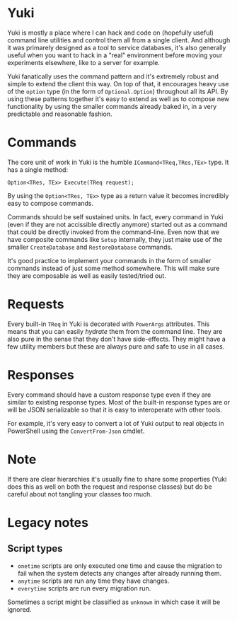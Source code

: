 ﻿# Yuki
Yuki is mostly a place where I can hack and code on (hopefully useful) command
line utilities and control them all from a single client. And although it was 
primarely designed as a tool to service databases, it's also generally
useful when you want to hack in a "real" environment before moving your 
experiments elsewhere, like to a server for example.

Yuki fanatically uses the command pattern and it's extremely robust and simple
to extend the client this way. On top of that, it encourages heavy use of the
`option` type (in the form of `Optional.Option`) throughout all its API. By 
using these patterns together it's easy to extend as well as to compose new 
functionality by using the smaller commands already baked in, in a
very predictable and reasonable fashion.

# Commands
The core unit of work in Yuki is the humble `ICommand<TReq,TRes,TEx>` type.
It has a single method:

	Option<TRes, TEx> Execute(TReq request);

By using the `Option<TRes, TEx>` type as a return value it becomes incredibly
easy to compose commands. 

Commands should be self sustained units. In fact, every command in Yuki 
(even if they are not accissible directly anymore) started out as a command
that could be directly invoked from the command-line. Even now that we have
composite commands like `Setup` internally, they just make use of the 
smaller `CreateDatabase` and `RestoreDatabase` commands. 

It's good practice to implement your commands in the form of smaller commands
instead of just some method somewhere. This will make sure they are composable
as well as easily tested/tried out.

# Requests
Every built-in `TReq` in Yuki is decorated with `PowerArgs` attributes. This
means that you can easily *hydrate* them from the command line. They are also
pure in the sense that they don't have side-effects. They might have a few 
utility members but these are always pure and safe to use in all cases.

# Responses
Every command should have a custom response type even if they are similar to
existing response types. Most of the built-in response types are or will be 
JSON serializable so that it is easy to interoperate with other tools.

For example, it's very easy to convert a lot of Yuki output to real objects
in PowerShell using the `ConvertFrom-Json` cmdlet. 

# Note
If there are clear hierarchies it's usually fine to
share some properties (Yuki does this as well on both the request and response
classes) but do be careful about not tangling your classes too much.

# Legacy notes
## Script types
* `onetime` scripts are only executed one time and cause the migration to fail
when the system detects any changes after already running them.
* `anytime` scripts are run any time they have changes.
* `everytime` scripts are run every migration run.

Sometimes a script might be classified as `unknown` in which case it will be 
ignored.